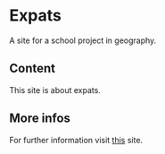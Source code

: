 # Expats
A site for a school project in geography.

## Content
This site is about expats.

## More infos
For further information visit [this](expats.now.sh) site.
